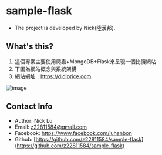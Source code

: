 # sample-flask
- The project is developed by Nick(陸漢邦).

## What's this?

1. 這個專案主要使用爬蟲+MongoDB+Flask來呈現一個比價網站
2. 下圖為網站概念與系統架構
3. 網站網址：https://didiprice.com

![image](https://ppt.cc/f7w2Vx@.png)


## Contact Info
- Author: Nick Lu
- Email: z22811584@gmail.com
- Facebook: https://www.facebook.com/luhanbon
- Github: [https://github.com/z22811584/sample-flask](https://github.com/z22811584/sample-flask)

